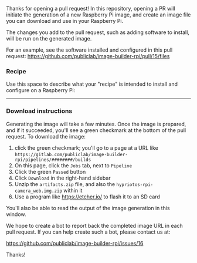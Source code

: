Thanks for opening a pull request! In this repository, opening a PR will initiate the generation of a new Raspberry Pi image, and create an image file you can download and use in your Raspberry Pi.

The changes you add to the pull request, such as adding software to install, will be run on the generated image.

For an example, see the software installed and configured in this pull request: https://github.com/publiclab/image-builder-rpi/pull/15/files

### Recipe

Use this space to describe what your "recipe" is intended to install and configure on a Raspberry Pi:




****

### Download instructions

Generating the image will take a few minutes. Once the image is prepared, and if it succeeded, you'll see a green checkmark at the bottom of the pull request. To download the image:

1. click the green checkmark; you'll go to a page at a URL like `https://gitlab.com/publiclab/image-builder-rpi/pipelines/########/builds`
2. On this page, click the `Jobs` tab, next to `Pipeline`
3. Click the green `Passed` button
4. Click `Download` in the right-hand sidebar
5. Unzip the `artifacts.zip` file, and also the `hypriotos-rpi-camera_web.img.zip` within it
6. Use a program like https://etcher.io/ to flash it to an SD card

You'll also be able to read the output of the image generation in this window.

We hope to create a bot to report back the completed image URL in each pull request. If you can help create such a bot, please contact us at:

https://github.com/publiclab/image-builder-rpi/issues/16

Thanks!
